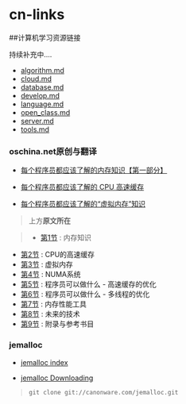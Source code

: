 cn-links
========

##计算机学习资源链接

持续补充中....

* [algorithm.md](algorithm.md)
* [cloud.md](cloud.md)
* [database.md](database.md)
* [develop.md](develop.md)
* [language.md](language.md)
* [open_class.md](open_class.md)
* [server.md](server.md)
* [tools.md](tools.md)


### oschina.net原创与翻译

* [每个程序员都应该了解的内存知识【第一部分】](http://www.oschina.net/translate/what-every-programmer-should-know-about-memory-part1)

* [每个程序员都应该了解的 CPU 高速缓存](http://www.oschina.net/translate/what-every-programmer-should-know-about-cpu-cache-part2)

* [每个程序员都应该了解的“虚拟内存”知识](http://www.oschina.net/translate/what-every-programmer-should-know-about-virtual-memory-part3)

>上方**原文所在**

>- [第1节](http://lwn.net/Articles/250967/) : 内存知识
- [第2节](http://lwn.net/Articles/252125/) : CPU的高速缓存
- [第3节](http://lwn.net/Articles/253361/) : 虚拟内存
- [第4节](http://lwn.net/Articles/254445/) : NUMA系统
- [第5节](http://lwn.net/Articles/255364/) : 程序员可以做什么 - 高速缓存的优化
- [第6节](http://lwn.net/Articles/256433/) : 程序员可以做什么 - 多线程的优化
- [第7节](http://lwn.net/Articles/257209/) : 内存性能工具
- [第8节](http://lwn.net/Articles/258154/) : 未来的技术
- [第9节](http://lwn.net/Articles/258188/) : 附录与参考书目


### jemalloc

* [jemalloc index](http://canonware.com/jemalloc/index.html)

* [jemalloc Downloading](http://canonware.com/jemalloc/download.html)
>``git clone git://canonware.com/jemalloc.git``


